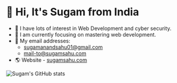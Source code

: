 # 👋 Hi, It's Sugam from India
- 👀 I have lots of interest in Web Development and cyber security.
- 🎯 I am currently focusing on mastering web development.
- 📧 My email addresses: 
    - sugamanandsahu01@gmail.com
    - mail-to@sugamsahu.com
- 🌎 Website - [sugamsahu.com](https://www.sugamsahu.com/)

![Sugam's GitHub stats](https://github-readme-stats.vercel.app/api?username=iSugam&show_icons=true&theme=dark)

<!---
iSugam/iSugam is a ✨ special ✨ repository because its `README.md` (this file) appears on your GitHub profile.
You can click the Preview link to take a look at your changes.
--->
